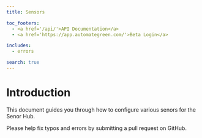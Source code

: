 ```yaml
---
title: Sensors

toc_footers:
  - <a href='/api/'>API Documentation</a>
  - <a href='https://app.automategreen.com/'>Beta Login</a>

includes:
  - errors

search: true
---
```


# Introduction

This document guides you through how to configure various senors for the Senor Hub.

<aside class="notice">
Please help fix typos and errors by submitting a pull request on GitHub. 
</aside>


